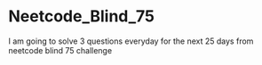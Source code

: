 # Neetcode_Blind_75
I am going to solve 3 questions everyday for the next 25 days from neetcode blind 75 challenge
